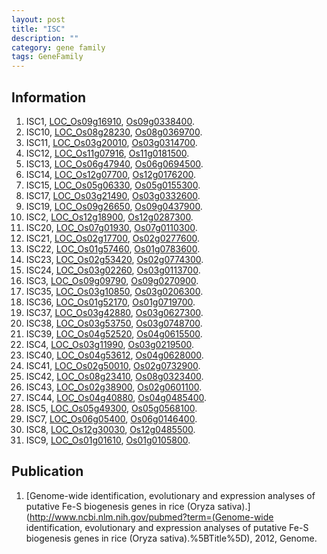 ```yaml
---
layout: post
title: "ISC"
description: ""
category: gene family
tags: GeneFamily
---
```


## Information
1. ISC1, [LOC_Os09g16910](http://rice.plantbiology.msu.edu/cgi-bin/ORF_infopage.cgi?orf=LOC_Os09g16910), [Os09g0338400](http://rapdb.dna.affrc.go.jp/viewer/gbrowse_details/irgsp1?name=Os09g0338400).
2. ISC10, [LOC_Os08g28230](http://rice.plantbiology.msu.edu/cgi-bin/ORF_infopage.cgi?orf=LOC_Os08g28230), [Os08g0369700](http://rapdb.dna.affrc.go.jp/viewer/gbrowse_details/irgsp1?name=Os08g0369700).
3. ISC11, [LOC_Os03g20010](http://rice.plantbiology.msu.edu/cgi-bin/ORF_infopage.cgi?orf=LOC_Os03g20010), [Os03g0314700](http://rapdb.dna.affrc.go.jp/viewer/gbrowse_details/irgsp1?name=Os03g0314700).
4. ISC12, [LOC_Os11g07916](http://rice.plantbiology.msu.edu/cgi-bin/ORF_infopage.cgi?orf=LOC_Os11g07916), [Os11g0181500](http://rapdb.dna.affrc.go.jp/viewer/gbrowse_details/irgsp1?name=Os11g0181500).
5. ISC13, [LOC_Os06g47940](http://rice.plantbiology.msu.edu/cgi-bin/ORF_infopage.cgi?orf=LOC_Os06g47940), [Os06g0694500](http://rapdb.dna.affrc.go.jp/viewer/gbrowse_details/irgsp1?name=Os06g0694500).
6. ISC14, [LOC_Os12g07700](http://rice.plantbiology.msu.edu/cgi-bin/ORF_infopage.cgi?orf=LOC_Os12g07700), [Os12g0176200](http://rapdb.dna.affrc.go.jp/viewer/gbrowse_details/irgsp1?name=Os12g0176200).
7. ISC15, [LOC_Os05g06330](http://rice.plantbiology.msu.edu/cgi-bin/ORF_infopage.cgi?orf=LOC_Os05g06330), [Os05g0155300](http://rapdb.dna.affrc.go.jp/viewer/gbrowse_details/irgsp1?name=Os05g0155300).
8. ISC17, [LOC_Os03g21490](http://rice.plantbiology.msu.edu/cgi-bin/ORF_infopage.cgi?orf=LOC_Os03g21490), [Os03g0332600](http://rapdb.dna.affrc.go.jp/viewer/gbrowse_details/irgsp1?name=Os03g0332600).
9. ISC19, [LOC_Os09g26650](http://rice.plantbiology.msu.edu/cgi-bin/ORF_infopage.cgi?orf=LOC_Os09g26650), [Os09g0437900](http://rapdb.dna.affrc.go.jp/viewer/gbrowse_details/irgsp1?name=Os09g0437900).
10. ISC2, [LOC_Os12g18900](http://rice.plantbiology.msu.edu/cgi-bin/ORF_infopage.cgi?orf=LOC_Os12g18900), [Os12g0287300](http://rapdb.dna.affrc.go.jp/viewer/gbrowse_details/irgsp1?name=Os12g0287300).
11. ISC20, [LOC_Os07g01930](http://rice.plantbiology.msu.edu/cgi-bin/ORF_infopage.cgi?orf=LOC_Os07g01930), [Os07g0110300](http://rapdb.dna.affrc.go.jp/viewer/gbrowse_details/irgsp1?name=Os07g0110300).
12. ISC21, [LOC_Os02g17700](http://rice.plantbiology.msu.edu/cgi-bin/ORF_infopage.cgi?orf=LOC_Os02g17700), [Os02g0277600](http://rapdb.dna.affrc.go.jp/viewer/gbrowse_details/irgsp1?name=Os02g0277600).
13. ISC22, [LOC_Os01g57460](http://rice.plantbiology.msu.edu/cgi-bin/ORF_infopage.cgi?orf=LOC_Os01g57460), [Os01g0783600](http://rapdb.dna.affrc.go.jp/viewer/gbrowse_details/irgsp1?name=Os01g0783600).
14. ISC23, [LOC_Os02g53420](http://rice.plantbiology.msu.edu/cgi-bin/ORF_infopage.cgi?orf=LOC_Os02g53420), [Os02g0774300](http://rapdb.dna.affrc.go.jp/viewer/gbrowse_details/irgsp1?name=Os02g0774300).
15. ISC24, [LOC_Os03g02260](http://rice.plantbiology.msu.edu/cgi-bin/ORF_infopage.cgi?orf=LOC_Os03g02260), [Os03g0113700](http://rapdb.dna.affrc.go.jp/viewer/gbrowse_details/irgsp1?name=Os03g0113700).
16. ISC3, [LOC_Os09g09790](http://rice.plantbiology.msu.edu/cgi-bin/ORF_infopage.cgi?orf=LOC_Os09g09790), [Os09g0270900](http://rapdb.dna.affrc.go.jp/viewer/gbrowse_details/irgsp1?name=Os09g0270900).
17. ISC35, [LOC_Os03g10850](http://rice.plantbiology.msu.edu/cgi-bin/ORF_infopage.cgi?orf=LOC_Os03g10850), [Os03g0206300](http://rapdb.dna.affrc.go.jp/viewer/gbrowse_details/irgsp1?name=Os03g0206300).
18. ISC36, [LOC_Os01g52170](http://rice.plantbiology.msu.edu/cgi-bin/ORF_infopage.cgi?orf=LOC_Os01g52170), [Os01g0719700](http://rapdb.dna.affrc.go.jp/viewer/gbrowse_details/irgsp1?name=Os01g0719700).
19. ISC37, [LOC_Os03g42880](http://rice.plantbiology.msu.edu/cgi-bin/ORF_infopage.cgi?orf=LOC_Os03g42880), [Os03g0627300](http://rapdb.dna.affrc.go.jp/viewer/gbrowse_details/irgsp1?name=Os03g0627300).
20. ISC38, [LOC_Os03g53750](http://rice.plantbiology.msu.edu/cgi-bin/ORF_infopage.cgi?orf=LOC_Os03g53750), [Os03g0748700](http://rapdb.dna.affrc.go.jp/viewer/gbrowse_details/irgsp1?name=Os03g0748700).
21. ISC39, [LOC_Os04g52520](http://rice.plantbiology.msu.edu/cgi-bin/ORF_infopage.cgi?orf=LOC_Os04g52520), [Os04g0615500](http://rapdb.dna.affrc.go.jp/viewer/gbrowse_details/irgsp1?name=Os04g0615500).
22. ISC4, [LOC_Os03g11990](http://rice.plantbiology.msu.edu/cgi-bin/ORF_infopage.cgi?orf=LOC_Os03g11990), [Os03g0219500](http://rapdb.dna.affrc.go.jp/viewer/gbrowse_details/irgsp1?name=Os03g0219500).
23. ISC40, [LOC_Os04g53612](http://rice.plantbiology.msu.edu/cgi-bin/ORF_infopage.cgi?orf=LOC_Os04g53612), [Os04g0628000](http://rapdb.dna.affrc.go.jp/viewer/gbrowse_details/irgsp1?name=Os04g0628000).
24. ISC41, [LOC_Os02g50010](http://rice.plantbiology.msu.edu/cgi-bin/ORF_infopage.cgi?orf=LOC_Os02g50010), [Os02g0732900](http://rapdb.dna.affrc.go.jp/viewer/gbrowse_details/irgsp1?name=Os02g0732900).
25. ISC42, [LOC_Os08g23410](http://rice.plantbiology.msu.edu/cgi-bin/ORF_infopage.cgi?orf=LOC_Os08g23410), [Os08g0323400](http://rapdb.dna.affrc.go.jp/viewer/gbrowse_details/irgsp1?name=Os08g0323400).
26. ISC43, [LOC_Os02g38900](http://rice.plantbiology.msu.edu/cgi-bin/ORF_infopage.cgi?orf=LOC_Os02g38900), [Os02g0601100](http://rapdb.dna.affrc.go.jp/viewer/gbrowse_details/irgsp1?name=Os02g0601100).
27. ISC44, [LOC_Os04g40880](http://rice.plantbiology.msu.edu/cgi-bin/ORF_infopage.cgi?orf=LOC_Os04g40880), [Os04g0485400](http://rapdb.dna.affrc.go.jp/viewer/gbrowse_details/irgsp1?name=Os04g0485400).
28. ISC5, [LOC_Os05g49300](http://rice.plantbiology.msu.edu/cgi-bin/ORF_infopage.cgi?orf=LOC_Os05g49300), [Os05g0568100](http://rapdb.dna.affrc.go.jp/viewer/gbrowse_details/irgsp1?name=Os05g0568100).
29. ISC7, [LOC_Os06g05400](http://rice.plantbiology.msu.edu/cgi-bin/ORF_infopage.cgi?orf=LOC_Os06g05400), [Os06g0146400](http://rapdb.dna.affrc.go.jp/viewer/gbrowse_details/irgsp1?name=Os06g0146400).
30. ISC8, [LOC_Os12g30030](http://rice.plantbiology.msu.edu/cgi-bin/ORF_infopage.cgi?orf=LOC_Os12g30030), [Os12g0485500](http://rapdb.dna.affrc.go.jp/viewer/gbrowse_details/irgsp1?name=Os12g0485500).
31. ISC9, [LOC_Os01g01610](http://rice.plantbiology.msu.edu/cgi-bin/ORF_infopage.cgi?orf=LOC_Os01g01610), [Os01g0105800](http://rapdb.dna.affrc.go.jp/viewer/gbrowse_details/irgsp1?name=Os01g0105800).

## Publication
1. [Genome-wide identification, evolutionary and expression analyses of putative Fe-S biogenesis genes in rice (Oryza sativa).](http://www.ncbi.nlm.nih.gov/pubmed?term=(Genome-wide identification, evolutionary and expression analyses of putative Fe-S biogenesis genes in rice (Oryza sativa).%5BTitle%5D), 2012, Genome.



